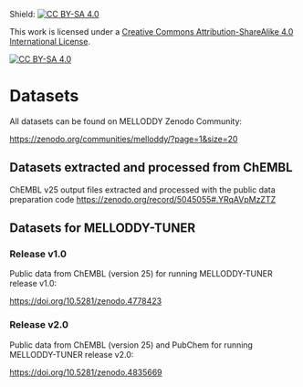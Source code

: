 Shield: [![CC BY-SA 4.0][cc-by-sa-shield]][cc-by-sa]

This work is licensed under a
[Creative Commons Attribution-ShareAlike 4.0 International License][cc-by-sa].

[![CC BY-SA 4.0][cc-by-sa-image]][cc-by-sa]

[cc-by-sa]: http://creativecommons.org/licenses/by-sa/4.0/
[cc-by-sa-image]: https://licensebuttons.net/l/by-sa/4.0/88x31.png
[cc-by-sa-shield]: https://img.shields.io/badge/License-CC%20BY--SA%204.0-lightgrey.svg



# Datasets 
All datasets can be found on MELLODDY Zenodo Community:

https://zenodo.org/communities/melloddy/?page=1&size=20

## Datasets extracted and processed from ChEMBL

ChEMBL v25 output files extracted and processed with the public data preparation code 
https://zenodo.org/record/5045055#.YRqAVpMzZTZ

## Datasets for MELLODDY-TUNER

### Release v1.0

Public data from ChEMBL (version 25) for running MELLODDY-TUNER release v1.0:

https://doi.org/10.5281/zenodo.4778423

### Release v2.0

Public data from ChEMBL (version 25) and PubChem for running MELLODDY-TUNER release v2.0:

https://doi.org/10.5281/zenodo.4835669




